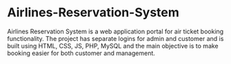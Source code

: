 # Airlines-Reservation-System
Airlines Reservation System is a web application portal for air ticket booking functionality. The project has separate logins for admin and customer and is built using HTML, CSS, JS, PHP, MySQL and the main  objective is to make booking easier for both customer and management.
